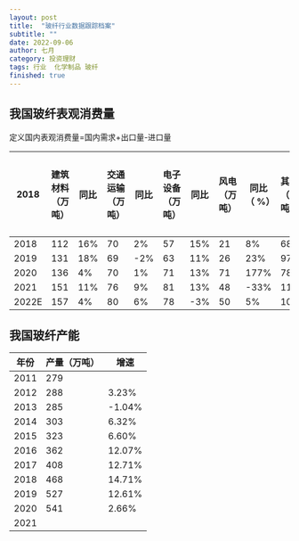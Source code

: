 ```yaml
---
layout: post
title:  "玻纤行业数据跟踪档案"
subtitle: ""
date: 2022-09-06
author: 七月
category: 投资理财
tags: 行业  化学制品 玻纤
finished: true
---
```


## 我国玻纤表观消费量

定义国内表观消费量=国内需求+出口量-进口量  

| 2018  | 建筑材料（万吨） | 同比 | 交通运输（万吨） | 同比 | 电子设备（万吨） | 同比 | 风电（万吨） | 同比（ %） | 其他（万吨） | 同比 | 进口量（万吨） | 出口量（万吨） | 国内表观消费量（万吨） | 同比 |
| ----- | ---------------- | ---- | ---------------- | ---- | ---------------- | ---- | ------------ | ---------- | ------------ | ---- | -------------- | -------------- | ---------------------- | ---- |
| 2018  | 112              | 16%  | 70               | 2%   | 57               | 15%  | 21           | 8%         | 68           | 40%  | 19             | 159            | 468                    | 15%  |
| 2019  | 131              | 18%  | 69               | -2%  | 63               | 11%  | 26           | 23%        | 97           | 42%  | 16             | 157            | 527                    | 13%  |
| 2020  | 136              | 4%   | 70               | 1%   | 71               | 13%  | 71           | 177%       | 78           | -19% | 19             | 133            | 541                    | 3%   |
| 2021  | 151              | 11%  | 76               | 9%   | 81               | 13%  | 48           | -33%       | 119          | 52%  | 18             | 168            | 624                    | 15%  |
| 2022E | 157              | 4%   | 80               | 6%   | 78               | -3%  | 50           | 5%         | 103          | -13% | 18             | 210            | 660                    | 6%   |

## 我国玻纤产能

| 年份 | 产量（万吨） | 增速   |
| ---- | ------------ | ------ |
| 2011 | 279          |        |
| 2012 | 288          | 3.23%  |
| 2013 | 285          | -1.04% |
| 2014 | 303          | 6.32%  |
| 2015 | 323          | 6.60%  |
| 2016 | 362          | 12.07% |
| 2017 | 408          | 12.71% |
| 2018 | 468          | 14.71% |
| 2019 | 527          | 12.61% |
| 2020 | 541          | 2.66%  |
| 2021 |              |        |